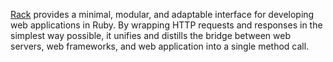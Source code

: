 [Rack](https://github.com/rack/rack/tree/main) provides a minimal, modular, and adaptable interface for developing web applications in Ruby. By wrapping HTTP requests and responses in the simplest way possible, it unifies and distills the bridge between web servers, web frameworks, and web application into a single method call.
